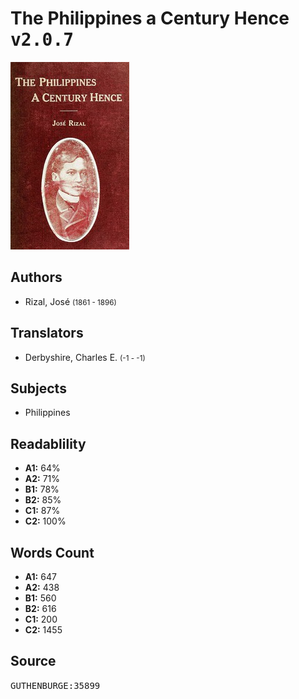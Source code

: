 # The Philippines a Century Hence <kbd>v2.0.7</kbd>

![](./cover.medium.jpg "")

## Authors


 - Rizal, José <small>(1861 - 1896)</small>

## Translators


 - Derbyshire, Charles E. <small>(-1 - -1)</small>

## Subjects


 - Philippines

## Readablility


 - **A1:** 64%
 - **A2:** 71%
 - **B1:** 78%
 - **B2:** 85%
 - **C1:** 87%
 - **C2:** 100%

## Words Count


 - **A1:** 647
 - **A2:** 438
 - **B1:** 560
 - **B2:** 616
 - **C1:** 200
 - **C2:** 1455

## Source


<kbd>GUTHENBURGE:35899</kbd>
